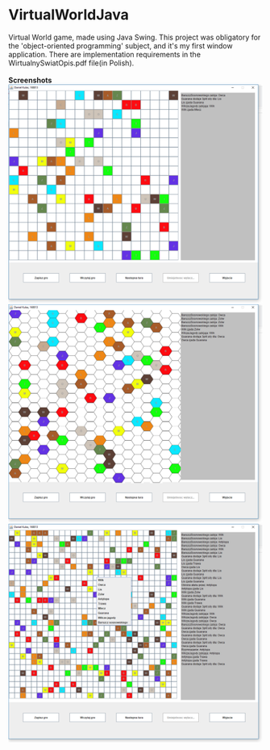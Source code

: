 # VirtualWorldJava

Virtual World game, made using Java Swing. This project was obligatory for the 'object-oriented programming' subject, and it's my first window application. There are implementation requirements in the WirtualnySwiatOpis.pdf file(in Polish). 
<br>
<br>
**Screenshots**
![](Images/screenshot1.png?raw=true)
![](Images/screenshot2.png?raw=true)
![](Images/screenshot3.png?raw=true)

